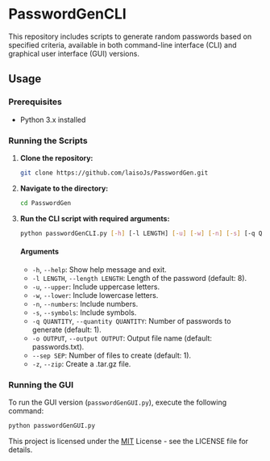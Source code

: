 # PasswordGenCLI

This repository includes scripts to generate random passwords based on specified criteria, available in both command-line interface (CLI) and graphical user interface (GUI) versions.

## Usage

### Prerequisites
- Python 3.x installed

### Running the Scripts

1. **Clone the repository:**
    ```bash
    git clone https://github.com/laisoJs/PasswordGen.git
    ```

2. **Navigate to the directory:**
    ```bash
    cd PasswordGen
    ```

3. **Run the CLI script with required arguments:**
    ```bash
    python passwordGenCLI.py [-h] [-l LENGTH] [-u] [-w] [-n] [-s] [-q QUANTITY] [-o OUTPUT] [--sep SEP] [-z]
    ```
    #### Arguments
    - `-h`, `--help`: Show help message and exit.
    - `-l LENGTH`, `--length LENGTH`: Length of the password (default: 8).
    - `-u`, `--upper`: Include uppercase letters.
    - `-w`, `--lower`: Include lowercase letters.
    - `-n`, `--numbers`: Include numbers.
    - `-s`, `--symbols`: Include symbols.
    - `-q QUANTITY`, `--quantity QUANTITY`: Number of passwords to generate (default: 1).
    - `-o OUTPUT`, `--output OUTPUT`: Output file name (default: passwords.txt).
    - `--sep SEP`: Number of files to create (default: 1).
    - `-z`, `--zip`: Create a .tar.gz file.

### Running the GUI

To run the GUI version (`passwordGenGUI.py`), execute the following command:

```bash
python passwordGenGUI.py
```
This project is licensed under the [MIT](https://en.wikipedia.org/wiki/MIT_License) License - see the LICENSE file for details.